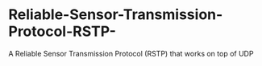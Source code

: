# Reliable-Sensor-Transmission-Protocol-RSTP-
A Reliable Sensor Transmission Protocol (RSTP) that works on top of UDP
